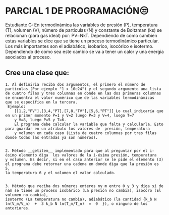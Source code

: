 # PARCIAL 1 DE PROGRAMACIÓN😒

Estudiante G: En termodinámica las variables de presión (P), temperatura (T), volumen (V), número de particulas (N) y constante de Boltzman (ks) se relacionan (para gas ideal) por: PV=NkT. Dependiendo de como cambien estas variables
se dice que se tiene un proceso termodinámico particular. Los más importantes son el adiabático, isobarico, isocórico e isotermo. Dependiendo de como sea este cambio se va a tener un calor y una energia asociados al proceso. 
   
## Cree una clase que:

    1. Al definiria reciba dos argumentos, el primero el número de particulas (Por ejemplo "1 x 10e24") y el segundo argumento una lista 
    de cuatro filas y tres columnas en donde en las dos primeras columnas se encuentra el valor numérico que de las variables termodinámicas 
    que se especifica en la tercera.
     Ejemplo:
        [[1,2,"PV"],[3,4,"PT],[7,8,"TV"],[5,6,"PT"]] Lo cual indicaría que en un primer momento P=1 y V=2 luego P=3 y V=4, luego T=7 
        y V=8, luego P=5 y T=6.
		El programa debe calcular la variable que falta y calcularla. Esto para guardar en un atributo los valores de  presión, temperatura
        y volumen en cada caso (Lista de cuatro columnas por tres filas donde todas las entradas ya son números).


    2. Método __getitem__ implementado para que al preguntar por el i-ésimo elemento diga  los valores de la i-ésima presión, temperatura
    y volumen. Es decir, si en el caso anterior se le pide el elemento (3) el programa debe retornar una cadena en donde diga que la presión es 5,
    la temperatura 6 y el volumen el valor calculado.


    3. Método que reciba dos números enteros ny m entre 0 y 3 y diga si de nam se tiene un proceso isobárico (La presión no cambia), isocoro (El volumen no cambia), 
    isotermo (La temperatura no cambia), adiabático (la cantidad {k_b N ln(V_m/V_n)  +  3 k_b N ln(T_m/T_n)  =  0  }), o ninguno de los anteriores.
    
